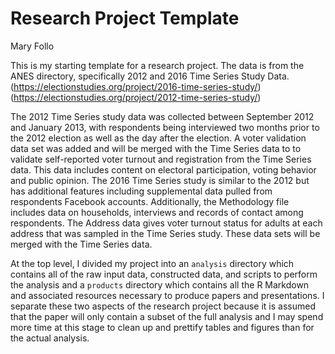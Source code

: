 # Research Project Template

Mary Follo

This is my starting template for a research project. The data is from the ANES directory, specifically 2012 and 2016 Time Series Study Data. (https://electionstudies.org/project/2016-time-series-study/)
(https://electionstudies.org/project/2012-time-series-study/)

The 2012 Time Series study data was collected between September 2012 and January 2013, with respondents being interviewed two months prior to the 2012 election as well as the day after the election. A voter validation data set was added and will be merged with the Time Series data to to validate self-reported voter turnout and registration from the Time Series data. This data includes content on electoral participation, voting behavior and public opinion. 
The 2016 Time Series study is similar to the 2012 but has additional features including supplemental data pulled from respondents Facebook accounts. Additionally, the Methodology file includes data on households, interviews and records of contact among respondents. The Address data gives voter turnout status for adults at each address that was sampled in the Time Series study. These data sets will be merged with the Time Series data. 


At the top level, I divided my project into an `analysis` directory which contains all of the raw input data, constructed data, and scripts to perform the analysis and a `products` directory which contains all the R Markdown and associated resources necessary to produce papers and presentations. I separate these two aspects of the research project because it is assumed that the paper will only contain a subset of the full analysis and I may spend more time at this stage to clean up and prettify tables and figures than for the actual analysis. 



